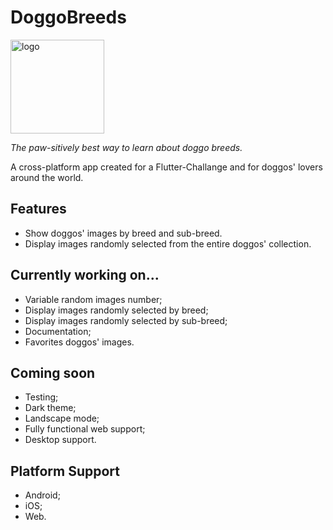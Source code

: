 # DoggoBreeds

<img width="150" alt="logo" src="https://github.com/theFreeman96/doggo-breeds/assets/90036768/5eb75196-b7b8-4126-9b59-1b16a18733ed">

*The paw-sitively best way to learn about doggo breeds.*

A cross-platform app created for a Flutter-Challange and for doggos' lovers around the world.

## Features

- Show doggos' images by breed and sub-breed.
- Display images randomly selected from the entire doggos' collection.

## Currently working on...

- Variable random images number;
- Display images randomly selected by breed;
- Display images randomly selected by sub-breed;
- Documentation;
- Favorites doggos' images.

## Coming soon

- Testing;
- Dark theme;
- Landscape mode;
- Fully functional web support;
- Desktop support.

## Platform Support

- Android;
- iOS;
- Web.
